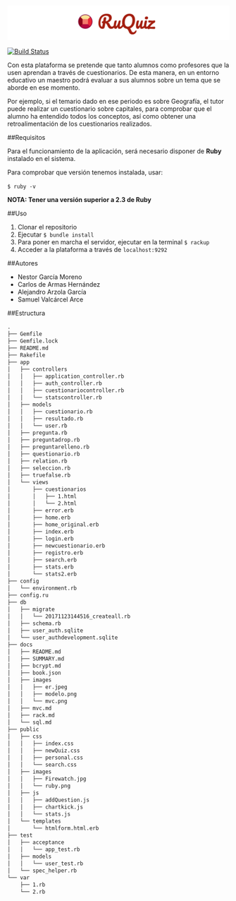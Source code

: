 ![Ruby](/public/images/titulo.png)

[![Build Status](https://travis-ci.com/alu0100816167/SYTW.svg?token=PDMoqywayE5S4e1qBg5g&branch=master)](https://travis-ci.com/alu0100816167/SYTW)

Con esta plataforma se pretende que tanto alumnos como profesores que la usen aprendan a través de cuestionarios. De esta manera, en un entorno educativo un maestro podrá evaluar a sus alumnos sobre un tema que se aborde en ese momento.

Por ejemplo, si el temario dado en ese periodo es sobre Geografía, el tutor puede realizar un cuestionario sobre capitales, para comprobar que el alumno ha entendido todos los conceptos, así como obtener una retroalimentación de los cuestionarios realizados.

##Requisitos

Para el funcionamiento de la aplicación, será necesario disponer de **Ruby** instalado en el sistema.

Para comprobar que versión tenemos instalada, usar:

`$ ruby -v`

**NOTA: Tener una versión superior a 2.3 de Ruby**

##Uso

1. Clonar el repositorio
2. Ejecutar `$ bundle install`
3. Para poner en marcha el servidor, ejecutar en la terminal `$ rackup`
4. Acceder a la plataforma a través de `localhost:9292`


##Autores

* Nestor García Moreno
* Carlos de Armas Hernández
* Alejandro Arzola García
* Samuel Valcárcel Arce

##Estructura

```
.
├── Gemfile
├── Gemfile.lock
├── README.md
├── Rakefile
├── app
│   ├── controllers
│   │   ├── application_controller.rb
│   │   ├── auth_controller.rb
│   │   ├── cuestionariocontroller.rb
│   │   └── statscontroller.rb
│   ├── models
│   │   ├── cuestionario.rb
│   │   ├── resultado.rb
│   │   └── user.rb
│   ├── pregunta.rb
│   ├── preguntadrop.rb
│   ├── preguntarelleno.rb
│   ├── questionario.rb
│   ├── relation.rb
│   ├── seleccion.rb
│   ├── truefalse.rb
│   └── views
│       ├── cuestionarios
│       │   ├── 1.html
│       │   └── 2.html
│       ├── error.erb
│       ├── home.erb
│       ├── home_original.erb
│       ├── index.erb
│       ├── login.erb
│       ├── newcuestionario.erb
│       ├── registro.erb
│       ├── search.erb
│       ├── stats.erb
│       └── stats2.erb
├── config
│   └── environment.rb
├── config.ru
├── db
│   ├── migrate
│   │   └── 20171123144516_createall.rb
│   ├── schema.rb
│   ├── user_auth.sqlite
│   └── user_authdevelopment.sqlite
├── docs
│   ├── README.md
│   ├── SUMMARY.md
│   ├── bcrypt.md
│   ├── book.json
│   ├── images
│   │   ├── er.jpeg
│   │   ├── modelo.png
│   │   └── mvc.png
│   ├── mvc.md
│   ├── rack.md
│   └── sql.md
├── public
│   ├── css
│   │   ├── index.css
│   │   ├── newQuiz.css
│   │   ├── personal.css
│   │   └── search.css
│   ├── images
│   │   ├── Firewatch.jpg
│   │   └── ruby.png
│   ├── js
│   │   ├── addQuestion.js
│   │   ├── chartkick.js
│   │   └── stats.js
│   └── templates
│       └── htmlform.html.erb
├── test
│   ├── acceptance
│   │   └── app_test.rb
│   ├── models
│   │   └── user_test.rb
│   └── spec_helper.rb
└── var
    ├── 1.rb
    └── 2.rb
```
